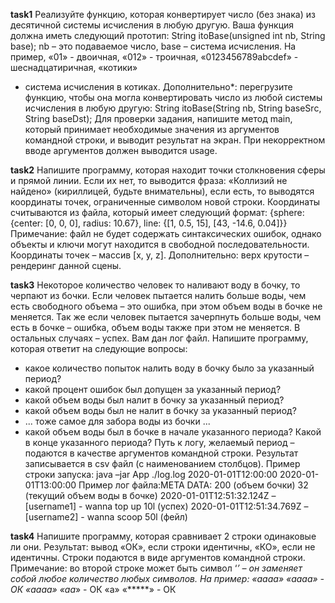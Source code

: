 <b>task1</b>
Реализуйте функцию, которая конвертирует число (без знака) из десятичной системы исчисления
в любую другую. Ваша функция должна иметь следующий прототип:
String itoBase(unsigned int nb, String base); nb – это подаваемое число, base – система исчисления.
На пример, «01» - двоичная, «012» - троичная, «0123456789abcdef» - шеснадцатиричная, «котики»
- система исчисления в котиках.
Дополнительно*: перегрузите функцию, чтобы она могла конвертировать число из любой системы
исчисления в любую другую:
String itoBase(String nb, String baseSrc, String baseDst);
Для проверки задания, напишите метод main, который принимает необходимые значения из
аргументов командной строки, и выводит результат на экран. При некорректном вводе
аргументов должен выводится usage.

<b>task2</b>
Напишите программу, которая находит точки столкновения сферы и прямой линии. Если их нет,
то выводится фраза: «Коллизий не найдено» (кириллицей, будьте внимательны), если есть, то
выводятся координаты точек, ограниченные символом новой строки. Координаты считываются из
файла, который имеет следующий формат:
{sphere: {center: [0, 0, 0], radius: 10.67}, line: {[1, 0.5, 15], [43, -14.6, 0.04]}}
Примечание: файл не будет содержать синтаксических ошибок, однако объекты и ключи могут
находится в свободной последовательности. Координаты точек – массив [x, y, z].
Дополнительно: верх крутости – рендеринг данной сцены.

<b>task3</b>
Некоторое количество человек то наливают воду в бочку, то черпают из бочки. Если человек
пытается налить больше воды, чем есть свободного объема – это ошибка, при этом объем воды в
бочке не меняется. Так же если человек пытается зачерпнуть больше воды, чем есть в бочке –
ошибка, объем воды также при этом не меняется. В остальных случаях – успех.
Вам дан лог файл. Напишите программу, которая ответит на следующие вопросы:
- какое количество попыток налить воду в бочку было за указанный период?
- какой процент ошибок был допущен за указанный период?
- какой объем воды был налит в бочку за указанный период?
- какой объем воды был не налит в бочку за указанный период?
- ... тоже самое для забора воды из бочки ...
- какой объем воды был в бочке в начале указанного периода? Какой в конце указанного
периода?
Путь к логу, желаемый период – подаются в качестве аргументов командной строки. Результат
записывается в csv файл (с наименованием столбцов).
Пример строки запуска: java –jar App ./log.log 2020-01-01T12:00:00 2020-01-01T13:00:00
Пример лог файла:META DATA:
200 (объем бочки)
32 (текущий объем воды в бочке)
2020-01-01Т12:51:32.124Z – [username1] - wanna top up 10l (успех)
2020-01-01Т12:51:34.769Z – [username2] - wanna scoop 50l (фейл)

<b>task4</b>
Напишите программу, которая сравнивает 2 строки одинаковые ли они. Результат: вывод «ОК»,
если строки идентичны, «КО», если не идентичны. Строки подаются в виде аргументов командной
строки.
Примечание: во второй строке может быть символ ‘*’ – он заменяет собой любое количество
любых символов.
На пример:
«аааа» «аааа» - ОК
«аааа» «аа*» - ОК
«a» «*****» - ОК

